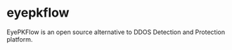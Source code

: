 eyepkflow
=========

EyePKFlow is an open source alternative to DDOS Detection and Protection platform. 
